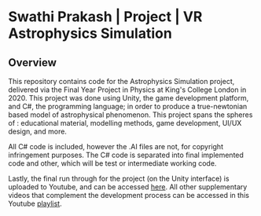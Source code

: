 # Swathi Prakash | Project | VR Astrophysics Simulation


## Overview
This repository contains code for the Astrophysics Simulation project, delivered via the Final Year Project in Physics at King's College London in 2020. This project was done using Unity, the game development platform, and C#, the programming language; in order to produce a true-newtonian based model of astrophysical phenomenon. This project spans the spheres of : educational material, modelling methods, game development, UI/UX design, and more. 

All C# code is included, however the .AI files are not, for copyright infringement purposes. The C# code is separated into final implemented code and other, which will be test or intermediate working code.

Lastly, the final run through for the project (on the Unity interface) is uploaded to Youtube, and can be accessed [here](https://www.youtube.com/watch?v=Cuq8VIjVEHc&t=11s). All other supplementary videos that complement the development process can be accessed in this Youtube [playlist](https://www.youtube.com/playlist?list=PLk04vZL3eJtP7moeVNKAL8wm_yTUieotg).
